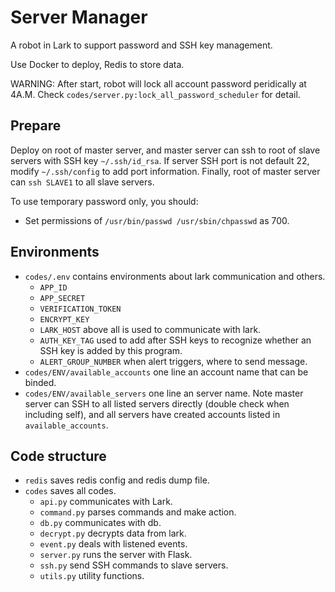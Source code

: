 # Server Manager

A robot in Lark to support password and SSH key management.

Use Docker to deploy, Redis to store data.

WARNING: After start, robot will lock all account password peridically at 4A.M.
Check `codes/server.py:lock_all_password_scheduler` for detail.

## Prepare

Deploy on root of master server, and master server can ssh to root of slave 
servers with SSH key `~/.ssh/id_rsa`. If server SSH port is not default 22, 
modify `~/.ssh/config` to add port information. Finally, root of master
server can `ssh SLAVE1` to all slave servers.

To use temporary password only, you should:
- Set permissions of `/usr/bin/passwd /usr/sbin/chpasswd` as 700.

## Environments

- `codes/.env` contains environments about lark communication and others. 
  - `APP_ID`
  - `APP_SECRET`
  - `VERIFICATION_TOKEN`
  - `ENCRYPT_KEY`
  - `LARK_HOST`  above all is used to communicate with lark.
  - `AUTH_KEY_TAG` used to add after SSH keys to recognize whether an SSH key 
    is added by this program.
  - `ALERT_GROUP_NUMBER` when alert triggers, where to send message.
- `codes/ENV/available_accounts` one line an account name that can be binded.
- `codes/ENV/available_servers` one line an server name. Note master server
  can SSH to all listed servers directly (double check when including self),
  and all servers have created accounts listed in `available_accounts`.

## Code structure

- `redis` saves redis config and redis dump file.
- `codes` saves all codes.
  - `api.py` communicates with Lark.
  - `command.py` parses commands and make action.
  - `db.py` communicates with db.
  - `decrypt.py` decrypts data from lark.
  - `event.py` deals with listened events.
  - `server.py` runs the server with Flask.
  - `ssh.py` send SSH commands to slave servers.
  - `utils.py` utility functions.

